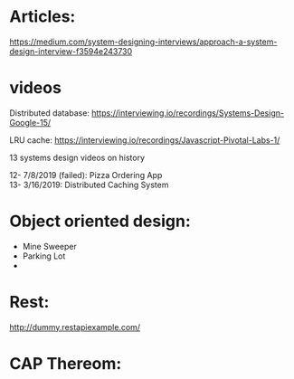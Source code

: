 # Articles: 

https://medium.com/system-designing-interviews/approach-a-system-design-interview-f3594e243730


# videos

Distributed database: 
https://interviewing.io/recordings/Systems-Design-Google-15/

LRU cache: 
https://interviewing.io/recordings/Javascript-Pivotal-Labs-1/

13 systems design videos on history

12- 7/8/2019 (failed): Pizza Ordering App   
13- 3/16/2019: Distributed Caching System

# Object oriented design: 
- Mine Sweeper
- Parking Lot
- 

# Rest: 
http://dummy.restapiexample.com/

# CAP Thereom: 
